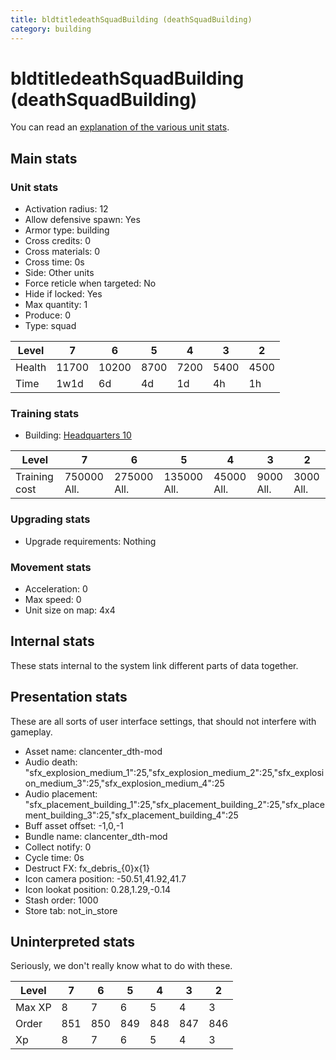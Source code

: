 ```yaml
---
title: bldtitledeathSquadBuilding (deathSquadBuilding)
category: building
---
```


# bldtitledeathSquadBuilding (deathSquadBuilding)

You can read an [explanation  of the various unit stats](unitexplained.md).

## Main stats

### Unit stats

  * Activation radius: 12
  * Allow defensive spawn: Yes
  * Armor type: building
  * Cross credits: 0
  * Cross materials: 0
  * Cross time: 0s
  * Side: Other units
  * Force reticle when targeted: No
  * Hide if locked: Yes
  * Max quantity: 1
  * Produce: 0
  * Type: squad

|Level |7    |6    |5   |4   |3   |2   |
|------|-----|-----|----|----|----|----|
|Health|11700|10200|8700|7200|5400|4500|
|Time  |1w1d |6d   |4d  |1d  |4h  |1h  |


### Training stats

  * Building: [Headquarters 10](smugglerHQ.html)

|Level        |7          |6          |5          |4         |3        |2        |
|-------------|-----------|-----------|-----------|----------|---------|---------|
|Training cost|750000 All.|275000 All.|135000 All.|45000 All.|9000 All.|3000 All.|


### Upgrading stats

  * Upgrade requirements: Nothing

### Movement stats

  * Acceleration: 0
  * Max speed: 0
  * Unit size on map: 4x4

## Internal stats

These stats internal to the system link different parts of data together.


## Presentation stats

These are all sorts of user interface settings, that should not interfere with gameplay.

  * Asset name: clancenter_dth-mod
  * Audio death: "sfx_explosion_medium_1":25,"sfx_explosion_medium_2":25,"sfx_explosion_medium_3":25,"sfx_explosion_medium_4":25
  * Audio placement: "sfx_placement_building_1":25,"sfx_placement_building_2":25,"sfx_placement_building_3":25,"sfx_placement_building_4":25
  * Buff asset offset: -1,0,-1
  * Bundle name: clancenter_dth-mod
  * Collect notify: 0
  * Cycle time: 0s
  * Destruct FX: fx_debris_{0}x{1}
  * Icon camera position: -50.51,41.92,41.7
  * Icon lookat position: 0.28,1.29,-0.14
  * Stash order: 1000
  * Store tab: not_in_store

## Uninterpreted stats

Seriously, we don't really know what to do with these.

|Level |7  |6  |5  |4  |3  |2  |
|------|---|---|---|---|---|---|
|Max XP|8  |7  |6  |5  |4  |3  |
|Order |851|850|849|848|847|846|
|Xp    |8  |7  |6  |5  |4  |3  |


